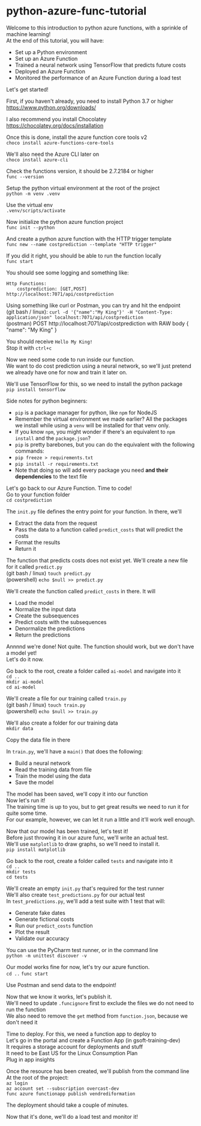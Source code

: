 # python-azure-func-tutorial  
Welcome to this introduction to python azure functions, with a sprinkle of machine learning!  
At the end of this tutorial, you will have:
- Set up a Python environment
- Set up an Azure Function
- Trained a neural network using TensorFlow that predicts future costs
- Deployed an Azure Function
- Monitored the performance of an Azure Function during a load test

Let's get started!  

First, if you haven't already, you need to install Python 3.7 or higher  
https://www.python.org/downloads/

I also recommend you install Chocolatey  
https://chocolatey.org/docs/installation

Once this is done, install the azure function core tools v2  
``choco install azure-functions-core-tools``  

We'll also need the Azure CLI later on  
``choco install azure-cli``

Check the functions version, it should be 2.7.2184 or higher  
``func --version``  

Setup the python virtual environment at the root of the project  
``python -m venv .venv``  

Use the virtual env  
``.venv/scripts/activate``  

Now initialize the python azure function project  
``func init --python``  

And create a python azure function with the HTTP trigger template  
``func new --name costprediction --template "HTTP trigger"``  

If you did it right, you should be able to run the function locally  
``func start``  

You should see some logging and something like:  
```
Http Functions:  
    costprediction: [GET,POST] http://localhost:7071/api/costprediction  
```

Using something like curl or Postman, you can try and hit the endpoint  
(git bash / linux): ``curl -d '{"name":"My King"}' -H "Content-Type: application/json" localhost:7071/api/costprediction``  
(postman) POST http://localhost:7071/api/costprediction with RAW body { "name": "My King" }  

You should receive ``Hello My King!``  
Stop it with ``ctrl+c``  

Now we need some code to run inside our function.  
We want to do cost prediction using a neural network, so we'll just pretend we already have one for now and train it later on.  

We'll use TensorFlow for this, so we need to install the python package  
``pip install tensorflow``  

Side notes for python beginners:  
- ``pip`` is a package manager for python, like ``npm`` for NodeJS  
- Remember the virtual environment we made earlier? All the packages we install while using a ``venv`` will be installed for that venv only.  
- If you know ``npm``, you might wonder if there's an equivalent to ``npm install`` and the ``package.json``?  
- ``pip`` is pretty barebones, but you can do the equivalent with the following commands:
- ``pip freeze > requirements.txt``  
- ``pip install -r requirements.txt``  
- Note that doing so will add every package you need **and their dependencies** to the text file  

Let's go back to our Azure Function. Time to code!  
Go to your function folder  
``cd costprediction``

The ``init.py`` file defines the entry point for your function. In there, we'll  
- Extract the data from the request
- Pass the data to a function called ``predict_costs`` that will predict the costs
- Format the results
- Return it
  
The function that predicts costs does not exist yet. We'll create a new file for it called ``predict.py``  
(git bash / linux) ``touch predict.py``  
(powershell) ``echo $null >> predict.py``  

We'll create the function called ``predict_costs`` in there. It will  
- Load the model
- Normalize the input data
- Create the subsequences
- Predict costs with the subsequences
- Denormalize the predictions
- Return the predictions

Annnnd we're done! Not quite. The function should work, but we don't have a model yet!  
Let's do it now.  

Go back to the root, create a folder called ``ai-model`` and navigate into it  
``cd ..``  
``mkdir ai-model``  
``cd ai-model``  

We'll create a file for our training called ``train.py``  
(git bash / linux) ``touch train.py``  
(powershell) ``echo $null >> train.py``  

We'll also create a folder for our training data  
``mkdir data``  

Copy the data file in there  

In ``train.py``, we'll have a ``main()`` that does the following:
- Build a neural network
- Read the training data from file
- Train the model using the data
- Save the model

The model has been saved, we'll copy it into our function  
Now let's run it!  
The training time is up to you, but to get great results we need to run it for quite some time.  
For our example, however, we can let it run a little and it'll work well enough.  

Now that our model has been trained, let's test it!  
Before just throwing it in our azure func, we'll write an actual test.  
We'll use ``matplotlib`` to draw graphs, so we'll need to install it.  
``pip install matplotlib``  

Go back to the root, create a folder called ``tests`` and navigate into it  
``cd ..``  
``mkdir tests``  
``cd tests``  

We'll create an empty ``init.py`` that's required for the test runner  
We'll also create ``test_predictions.py`` for our actual test  
In ``test_predictions.py``, we'll add a test suite with 1 test that will:
- Generate fake dates
- Generate fictional costs
- Run our ``predict_costs`` function
- Plot the result
- Validate our accuracy

You can use the PyCharm test runner, or in the command line  
``python -m unittest discover -v``

Our model works fine for now, let's try our azure function.  
``cd ..``
``func start``

Use Postman and send data to the endpoint!  

Now that we know it works, let's publish it.  
We'll need to update ``.funcignore`` first to exclude the files we do not need to run the function  
We also need to remove the ``get`` method from ``function.json``, because we don't need it  

Time to deploy. For this, we need a function app to deploy to  
Let's go in the portal and create a Function App (in gsoft-training-dev)  
It requires a storage account for deployments and stuff  
It need to be East US for the Linux Consumption Plan  
Plug in app insights  

Once the resource has been created, we'll publish from the command line  
At the root of the project:  
``az login``  
``az account set --subscription overcast-dev``  
``func azure functionapp publish vendrediformation``  

The deployment should take a couple of minutes.  

Now that it's done, we'll do a load test and monitor it!  